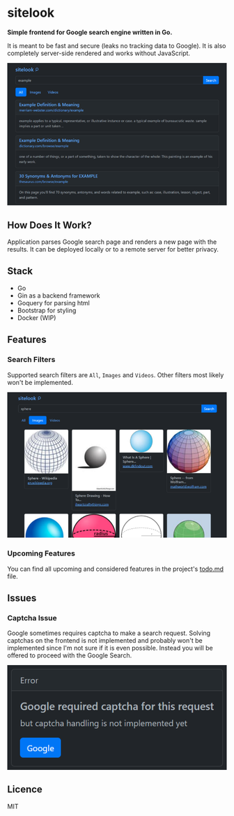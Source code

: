 # sitelook

**Simple frontend for Google search engine written in Go.**

It is meant to be fast and secure (leaks no tracking data to Google). It is also completely server-side rendered and works without JavaScript.

![thumbnail](dev/thumbnail.png)

## How Does It Work?

Application parses Google search page and renders a new page with the results. It can be deployed locally or to a remote server for better privacy.

## Stack

-   Go
-   Gin as a backend framework
-   Goquery for parsing html
-   Bootstrap for styling
-   Docker (WIP)

## Features

### Search Filters

Supported search filters are `All`, `Images` and `Videos`. Other filters most likely won't be implemented.

![image-search-example](dev/image-search-example.png)

### Upcoming Features

You can find all upcoming and considered features in the project's [todo.md](dev/todo.md) file.

## Issues

### Captcha Issue

Google sometimes requires captcha to make a search request. Solving captchas on the frontend is not implemented and probably won't be implemented since I'm not sure if it is even possible. Instead you will be offered to proceed with the Google Search.

![captcha-error-example](dev/captcha-error-example.png)

## Licence

MIT
